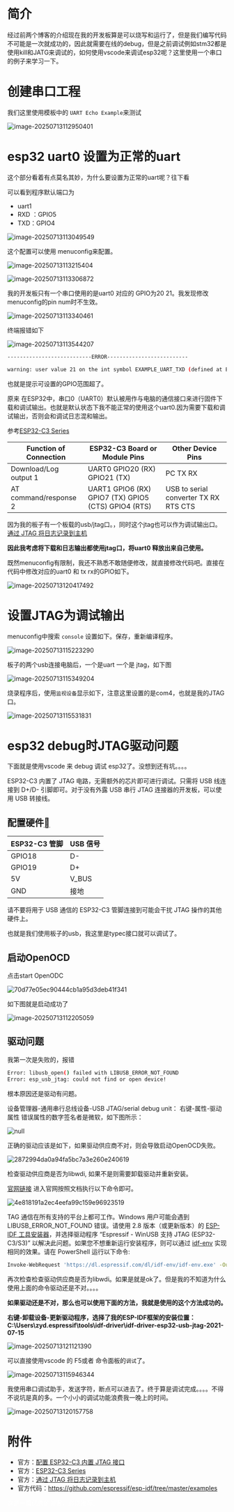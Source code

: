 # 简介

经过前两个博客的介绍现在我的开发板算是可以烧写和运行了，但是我们编写代码不可能是一次就成功的，因此就需要在线的debug，但是之前调试例如stm32都是使用kill和JATG来调试的，如何使用vscode来调试esp32呢？这里使用一个串口的例子来学习一下。

# 创建串口工程

我们这里使用模板中的 `UART Echo Example`来测试

![image-20250713112950401](./4-esp32串口与vcode如何debug/image-20250713112950401.png)

# esp32 uart0 设置为正常的uart

这个部分看着有点莫名其妙，为什么要设置为正常的uart呢？往下看

可以看到程序默认端口为

* uart1
* RXD ：GPIO5
* TXD：GPIO4

![image-20250713113049549](./4-esp32串口与vcode如何debug/image-20250713113049549.png)

这个配置可以使用 menuconfig来配置。

![image-20250713113215404](./4-esp32串口与vcode如何debug/image-20250713113215404.png)

![image-20250713113306872](./4-esp32串口与vcode如何debug/image-20250713113306872.png)

我的开发板只有一个串口使用的是uart0 对应的 GPIO为20  21。我发现修改menuconfig的pin num时不生效。

![image-20250713113340461](./4-esp32串口与vcode如何debug/image-20250713113340461.png)

终端报错如下

![image-20250713113544207](./4-esp32串口与vcode如何debug/image-20250713113544207.png)

```bash
---------------------------ERROR--------------------------

warning: user value 21 on the int symbol EXAMPLE_UART_TXD (defined at E:/Work/ZYDStudy/code/esp32/UART-Echo/UART-Echo/main/Kconfig.projbuild:30) ignored due to being outside the active range ([0, 19]) -- falling back on defaults
```

也就是提示可设置的GPIO范围超了。

原来 在ESP32中，串口0（UART0）默认被用作与电脑的通信接口来进行固件下载和调试输出。也就是默认状态下我不能正常的使用这个uart0.因为需要下载和调试输出，否则会和调试日志混和输出。

参考[ESP32-C3 Series](https://docs.espressif.com/projects/esp-at/en/latest/esp32c3/Get_Started/Hardware_connection.html#esp32-c3-series)

| Function of Connection | ESP32-C3 Board or Module Pins                       | Other Device Pins                     |
| ---------------------- | --------------------------------------------------- | ------------------------------------- |
| Download/Log output 1  | UART0 GPIO20 (RX) GPIO21 (TX)                       | PC TX RX                              |
| AT command/response 2  | UART1 GPIO6 (RX) GPIO7 (TX) GPIO5 (CTS) GPIO4 (RTS) | USB to serial converter TX RX RTS CTS |

因为我的板子有一个板载的usb/jtag口。，同时这个jtag也可以作为调试输出口。[通过 JTAG 将日志记录到主机](https://docs.espressif.com/projects/esp-idf/zh_CN/v5.4.2/esp32c3/api-reference/system/log.html#jtag)

**因此我考虑将下载和日志输出都使用jtag口，将uart0 释放出来自己使用。**

既然menuconfig有限制，我还不熟悉不敢随便修改，就直接修改代码吧。直接在代码中修改对应的uart0 和 tx rx的GPIO如下。

![image-20250713120417492](./4-esp32串口与vcode如何debug/image-20250713120417492.png)

# 设置JTAG为调试输出

menuconfig中搜索 `console` 设置如下。保存，重新编译程序。

![image-20250713115223290](./4-esp32串口与vcode如何debug/image-20250713115223290.png)

板子的两个usb连接电脑后，一个是uart 一个是  jtag，如下图

![image-20250713115349204](./4-esp32串口与vcode如何debug/image-20250713115349204.png)

烧录程序后，使用`监视设备`显示如下，注意这里设置的是com4，也就是我的JTAG口。

![image-20250713115531831](./4-esp32串口与vcode如何debug/image-20250713115531831.png)

# esp32 debug时JTAG驱动问题

下面就是使用vscode 来 debug 调试 esp32了。没想到还有坑。。。。

ESP32-C3 内置了 JTAG 电路，无需额外的芯片即可进行调试。只需将 USB 线连接到 D+/D- 引脚即可。对于没有外露 USB 串行 JTAG 连接器的开发板，可以使用 USB 转接线。

## 配置硬件[](https://docs.espressif.com/projects/esp-idf/zh_CN/latest/esp32c3/api-guides/jtag-debugging/configure-builtin-jtag.html#id1)

| ESP32-C3 管脚 | USB 信号 |
| ------------- | -------- |
| GPIO18        | D-       |
| GPIO19        | D+       |
| 5V            | V_BUS    |
| GND           | 接地     |

请不要将用于 USB 通信的 ESP32-C3 管脚连接到可能会干扰 JTAG 操作的其他硬件上。



也就是我们使用板子的usb，我这里是typec接口就可以调试了。

## 启动OpenOCD

点击start OpenODC

![70d77e05ec90444cb1a95d3deb41f341](./4-esp32串口与vcode如何debug/70d77e05ec90444cb1a95d3deb41f341.png)

如下图就是启动成功了

![image-20250713112205059](./4-esp32串口与vcode如何debug/image-20250713112205059.png)

## 驱动问题

我第一次是失败的，报错

```bash
Error: libusb_open() failed with LIBUSB_ERROR_NOT_FOUND 
Error: esp_usb_jtag: could not find or open device! 
```

根本原因还是驱动有问题。

设备管理器-通用串行总线设备-USB JTAG/serial debug unit：
右键-属性-驱动属性
错误属性的数字签名者是微软，如下图所示：

![null](./4-esp32串口与vcode如何debug/attach_17ee4ef17dc9b88c.png)

正确的驱动应该是如下，如果驱动供应商不对，则会导致启动OpenOCD失败。

![2872994da0a94fa5bc7a3e260e240619](./4-esp32串口与vcode如何debug/2872994da0a94fa5bc7a3e260e240619.png)

检查驱动供应商是否为libwdi, 如果不是则需要卸载驱动并重新安装。

[官网链接](https://docs.espressif.com/projects/esp-idf/zh_CN/latest/esp32s3/api-guides/jtag-debugging/configure-builtin-jtag.html)
 进入官网按照文档执行以下命令即可。

![4e818191a2ec4eefa99c159e96923519](./4-esp32串口与vcode如何debug/4e818191a2ec4eefa99c159e96923519.png)

TAG 通信在所有支持的平台上都可工作。Windows 用户可能会遇到 LIBUSB_ERROR_NOT_FOUND 错误。请使用 2.8 版本（或更新版本）的 [ESP-IDF 工具安装器](https://docs.espressif.com/projects/esp-idf/zh_CN/latest/esp32c3/get-started/windows-setup.html#get-started-windows-tools-installer)，并选择驱动程序 “Espressif - WinUSB 支持 JTAG (ESP32-C3/S3)” 以解决此问题。如果您不想重新运行安装程序，则可以通过 [idf-env](https://github.com/espressif/idf-env) 实现相同的效果。请在 PowerShell 运行以下命令:

```bash
Invoke-WebRequest 'https://dl.espressif.com/dl/idf-env/idf-env.exe' -OutFile .\idf-env.exe; .\idf-env.exe driver install --espressif
```

再次检查检查驱动供应商是否为libwdi。如果是就是ok了。但是我的不知道为什么使用上面的命令驱动还是不对。。。。

**如果驱动还是不对，那么也可以使用下面的方法，我就是使用的这个方法成功的。**

**右键-卸载设备-更新驱动程序，选择了我的ESP-IDF框架的安装位置：**
**C:\Users\zyd\.espressif\tools\idf-driver\idf-driver-esp32-usb-jtag-2021-07-15**

![image-20250713121121390](./4-esp32串口与vcode如何debug/image-20250713121121390.png)

可以直接使用vscode 的 F5或者 命令面板的`调试`了。

![image-20250713115946344](./4-esp32串口与vcode如何debug/image-20250713115946344.png)



我使用串口调试助手，发送字符，断点可以进去了。终于算是调试完成。。。。不得不说坑是真的多。一个小小的调试功能浪费我一晚上的时间。

![image-20250713120157758](./4-esp32串口与vcode如何debug/image-20250713120157758.png)

# 附件

* 官方：[配置 ESP32-C3 内置 JTAG 接口](https://docs.espressif.com/projects/esp-idf/zh_CN/latest/esp32c3/api-guides/jtag-debugging/configure-builtin-jtag.html#esp32-c3-jtag)
* 官方：[ESP32-C3 Series](https://docs.espressif.com/projects/esp-at/en/latest/esp32c3/Get_Started/Hardware_connection.html#esp32-c3-series)
* 官方：[通过 JTAG 将日志记录到主机](https://docs.espressif.com/projects/esp-idf/zh_CN/v5.4.2/esp32c3/api-reference/system/log.html#jtag)
* 官方代码：https://github.com/espressif/esp-idf/tree/master/examples





<font color="white">这是一篇优秀的博客，必须推荐。</font>